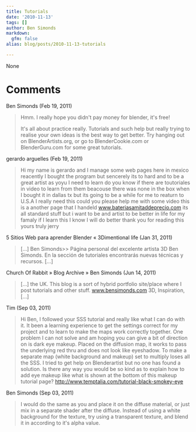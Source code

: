 ```yaml
---
title: Tutorials
date: '2010-11-13'
tags: []
author: Ben Simonds
markdown:
  gfm: false
alias: blog/posts/2010-11-13-tutorials

---
```


None




# Comments


Ben Simonds (Feb 19, 2011)
> Hmm. I really hope you didn't pay money for blender, it's free!
> 
> It's all about practice really. Tutorials and such help but really trying to realise your own ideas is the best way to get better. Try hanging out on BlenderArtists.org, or go to BlenderCookie.com or BlenderGuru.com for some great tutorials.

gerardo arguelles (Feb 19, 2011)
> Hi  my name is gerardo and I manage some web pages here in mexico reacently I bought the program but sencerely  its to hard and to be a great artist as yoyu I need to learn do you know  if there are toutoriales in video to learn from them beacouse there was none in the box when I bought it in dallas tx but its going to be a while  for me to reaturn to U.S.A I really need this could you please help me with some video this is a another page that I handeld www.bateriasamitaddeprecio.com its all standard stuff but i want to be and artist to be better in life  for my famaly if I learn this  I know I will do better
>  thank you for reading this
>  yours truly
>  jerry

5 Sitios Web para aprender Blender &laquo; 3Dimentional life (Jan 31, 2011)
> [...] Ben Simonds&gt;&gt; Página personal del excelente artista 3D Ben Simonds. En la sección de tutoriales encontrarás nuevas técnicas y recursos. [...]

Church Of Rabbit &raquo; Blog Archive &raquo; Ben Simonds (Jun 14, 2011)
> [...] the UK. This blog is a sort of hybrid portfolio site/place where I post tutorials and other stuff. www.bensimonds.com  3D, Inspiration, [...]

Tim (Sep 03, 2011)
> Hi Ben,
> I followed your SSS tutorial and really like what I can do with it. It been a learning experience to get the settings correct for my project and to learn to make the maps work correctly together. One problem I can not solve and am hoping you can give a bit of direction on is dark eye makeup. Placed on the diffusion map, it works to pass the underlying red thru and does not look like eyeshadow. To make a separate map (white background and makeup) set to multiply loses all the SSS. I tried to get help on Blenderartist but no one has found a solution. Is there any way you would be so kind as to explain how to add eye makeup like what is shown at the bottom of this makeup tutorial page?   http://www.temptalia.com/tutorial-black-smokey-eye

Ben Simonds (Sep 03, 2011)
> I would do the same as you and place it on the diffuse material, or just mix in a separate shader after the diffuse. Instead of using a white background for the texture, try using a transparent texture, and blend it in according to it's alpha value.
